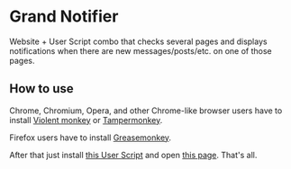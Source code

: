 # Grand Notifier
Website + User Script combo that checks several pages and displays notifications when there are new messages/posts/etc. on one of those pages.
## How to use
Chrome, Chromium, Opera, and other Chrome-like browser users have to install [Violent monkey](https://chrome.google.com/webstore/detail/violent-monkey/jinjaccalgkegednnccohejagnlnfdag) or [Tampermonkey](https://chrome.google.com/webstore/detail/tampermonkey/dhdgffkkebhmkfjojejmpbldmpobfkfo?hl=pl).

Firefox users have to install [Greasemonkey](https://addons.mozilla.org/pl/firefox/addon/greasemonkey/).

After that just install [this User Script](https://tithen-firion.github.io/grand-notifier/javascripts/grand-notifier.user.js) and open [this page](https://tithen-firion.github.io/grand-notifier/). That's all.
